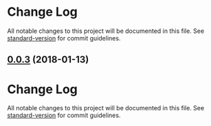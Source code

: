 # Change Log

All notable changes to this project will be documented in this file. See [standard-version](https://github.com/conventional-changelog/standard-version) for commit guidelines.

<a name="0.0.3"></a>
## [0.0.3](https://github.com/selvera/npm-datepicker/compare/v0.0.2...v0.0.3) (2018-01-13)



# Change Log

All notable changes to this project will be documented in this file. See [standard-version](https://github.com/conventional-changelog/standard-version) for commit guidelines.
